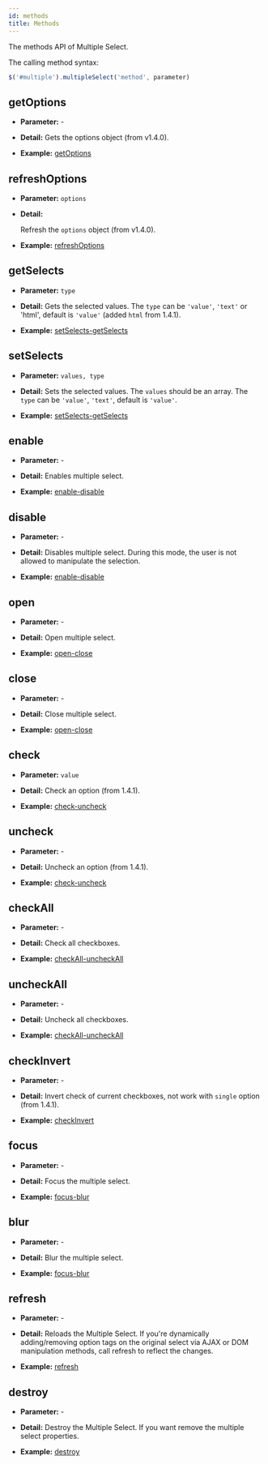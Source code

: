 ```yaml
---
id: methods
title: Methods
---
```


The methods API of Multiple Select.

<div id="gg"></div>

The calling method syntax:

```js
$('#multiple').multipleSelect('method', parameter)
```

## getOptions

- **Parameter:** -

- **Detail:** Gets the options object (from v1.4.0).

- **Example:** [getOptions](/examples#getOptions.html)

## refreshOptions

- **Parameter:** `options`

- **Detail:**

  Refresh the `options` object (from v1.4.0).

- **Example:** [refreshOptions](/examples#refreshOptions.html)

## getSelects

- **Parameter:** `type`

- **Detail:** Gets the selected values. The `type` can be `'value'`, `'text'` or 'html', default is `'value'` (added `html` from 1.4.1).

- **Example:** [setSelects-getSelects](/examples#setSelects-getSelects.html)

## setSelects

- **Parameter:**  `values, type`

- **Detail:** Sets the selected values. The `values` should be an array. The `type` can be `'value'`, `'text'`, default is `'value'`.

- **Example:** [setSelects-getSelects](/examples#setSelects-getSelects.html)

## enable

- **Parameter:**  -

- **Detail:** Enables multiple select.

- **Example:** [enable-disable](/examples#enable-disable.html)

## disable

- **Parameter:**  -

- **Detail:** Disables multiple select. During this mode, the user is not allowed to manipulate the selection.

- **Example:** [enable-disable](/examples#enable-disable.html)

## open

- **Parameter:**  -

- **Detail:** Open multiple select.

- **Example:** [open-close](/examples#open-close.html)

## close

- **Parameter:**  -

- **Detail:** Close multiple select.

- **Example:** [open-close](/examples#open-close.html)

## check

- **Parameter:**  `value`

- **Detail:** Check an option (from 1.4.1).

- **Example:** [check-uncheck](/examples#check-uncheck.html)

## uncheck

- **Parameter:**  -

- **Detail:** Uncheck an option (from 1.4.1).

- **Example:** [check-uncheck](/examples#check-uncheck.html)

## checkAll

- **Parameter:**  -

- **Detail:** Check all checkboxes.

- **Example:** [checkAll-uncheckAll](/examples#checkAll-uncheckAll.html)

## uncheckAll

- **Parameter:**  -

- **Detail:** Uncheck all checkboxes.

- **Example:** [checkAll-uncheckAll](/examples#checkAll-uncheckAll.html)

## checkInvert

- **Parameter:**  -

- **Detail:** Invert check of current checkboxes, not work with `single` option (from 1.4.1).

- **Example:** [checkInvert](/examples#checkInvert.html)

## focus

- **Parameter:**  -

- **Detail:** Focus the multiple select.

- **Example:** [focus-blur](/examples#focus-blur.html)

## blur

- **Parameter:**  -

- **Detail:** Blur the multiple select.

- **Example:** [focus-blur](/examples#focus-blur.html)

## refresh

- **Parameter:**  -

- **Detail:** Reloads the Multiple Select. If you're dynamically adding/removing option tags on the original select via AJAX or DOM manipulation methods, call refresh to reflect the changes.

- **Example:** [refresh](/examples#refresh.html)

## destroy

- **Parameter:**  -

- **Detail:** Destroy the Multiple Select. If you want remove the multiple select properties.

- **Example:** [destroy](/examples#destroy.html)
